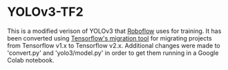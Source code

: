 # YOLOv3-TF2
 
This is a modified verison of YOLOv3 that [Roboflow](https://github.com/roboflow/keras-yolo3) uses for training.
It has been converted using [Tensorflow's migration tool](https://www.tensorflow.org/guide/migrate) for migrating projects from Tensorflow v1.x to Tensorflow v2.x.
Additional changes were made to 'convert.py' and 'yolo3/model.py' in order to get them running in a Google Colab notebook. 
